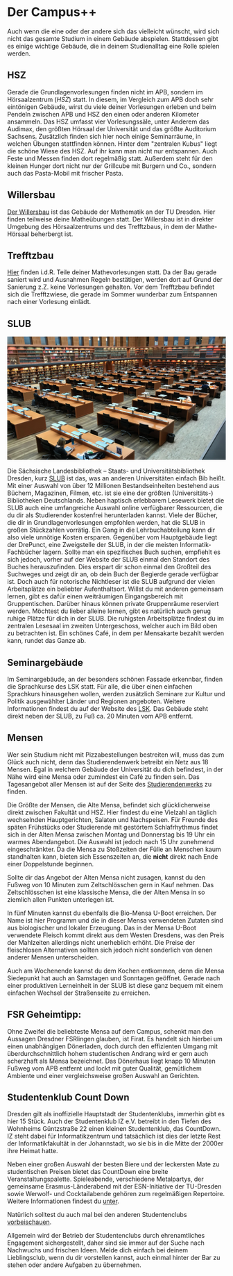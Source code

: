 # Der Campus++
Auch wenn die eine oder der andere sich das vielleicht wünscht, wird sich nicht das gesamte Studium in einem Gebäude abspielen.
Stattdessen gibt es einige wichtige Gebäude, die in deinem Studienalltag eine Rolle spielen werden.

## HSZ
Gerade die Grundlagenvorlesungen finden nicht im APB, sondern im Hörsaalzentrum (*HSZ*) statt.
In diesem, im Vergleich zum APB doch sehr eintönigen Gebäude, wirst du viele deiner Vorlesungen erleben und beim Pendeln zwischen APB und HSZ den einen oder anderen Kilometer ansammeln.
Das HSZ umfasst vier Vorlesungssäle, unter Anderem das Audimax, den größten Hörsaal der Universität und das größte Auditorium Sachsens.
Zusätzlich finden sich hier noch einige Seminarräume, in welchen Übungen stattfinden können. Hinter dem "zentralen Kubus" liegt die schöne Wiese des HSZ. Auf ihr kann man nicht nur entspannen. Auch Feste und Messen finden dort regelmäßig statt.
Außerdem steht für den kleinen Hunger dort nicht nur
der Grillcube mit Burgern und Co., sondern auch das Pasta-Mobil mit frischer Pasta.

## Willersbau
[Der Willersbau](https://navigator.tu-dresden.de/etplan/wil/00) ist das Gebäude der Mathematik an der TU Dresden. Hier finden teilweise deine Matheübungen statt. Der Willersbau ist in direkter Umgebung
des Hörsaalzentrums und des Trefftzbaus, in dem der Mathe-Hörsaal beherbergt ist.

## Trefftzbau
[Hier](https://navigator.tu-dresden.de/etplan/tre/00) finden i.d.R. Teile deiner Mathevorlesungen statt. Da der Bau gerade saniert wird und Ausnahmen Regeln bestätigen, werden dort auf Grund der Sanierung z.Z. keine Vorlesungen gehalten. Vor dem Trefftzbau befindet sich die Trefftzwiese, die gerade im Sommer wunderbar zum Entspannen nach
einer Vorlesung einlädt.


## SLUB
![SLUB Lesesaal](/assets/slub-lesesaal.png)

Die Sächsische Landesbibliothek – Staats- und Universitätsbibliothek Dresden, kurz [SLUB](https://slub-dresden.de) ist das, was an anderen Universitäten einfach Bib heißt.
Mit einer Auswahl von über 12 Millionen Bestandseinheiten bestehend aus Büchern, Magazinen, Filmen, etc. ist sie eine der größten (Universitäts-) Bibliotheken Deutschlands.
Neben haptisch erlebbarem Lesewerk bietet die SLUB auch eine umfangreiche Auswahl online verfügbarer Ressourcen, die du dir als Studierender kostenfrei herunterladen kannst.
Viele der Bücher, die dir in Grundlagenvorlesungen empfohlen werden, hat die SLUB in großen Stückzahlen vorrätig. Ein Gang in die Lehrbuchabteilung kann dir also viele unnötige Kosten ersparen.
Gegenüber vom Hauptgebäude liegt der DrePunct, eine Zweigstelle der SLUB, in der die meisten Informatik-Fachbücher lagern. Sollte man ein spezifisches Buch suchen, empfiehlt es sich jedoch, vorher auf der Website der
SLUB einmal den Standort des Buches herauszufinden. Dies erspart dir schon einmal den Großteil des Suchweges und zeigt dir an, ob dein Buch der Begierde gerade verfügbar ist.
Doch auch für notorische Nichtleser ist die SLUB aufgrund der vielen Arbeitsplätze ein beliebter Aufenthaltsort.
Willst du mit anderen gemeinsam lernen, gibt es dafür einen weiträumigen Eingangsbereich mit Gruppentischen.
Darüber hinaus können private Gruppenräume reserviert werden. Möchtest du lieber alleine lernen, gibt es natürlich auch genug ruhige Plätze für dich in der SLUB. Die ruhigsten Arbeitsplätze findest du im zentralen Lesesaal
im zweiten Untergeschoss, welcher auch im Bild oben zu betrachten ist. Ein schönes Café, in dem per Mensakarte bezahlt werden kann, rundet das Ganze ab.


## Seminargebäude
Im Seminargebäude, an der besonders schönen Fassade erkennbar, finden die Sprachkurse des LSK statt.
Für alle, die über einen einfachen Sprachkurs hinausgehen wollen, werden zusätzlich Seminare zur Kultur und Politik ausgewählter Länder und Regionen angeboten.
Weitere Informationen findest du auf der Website des [LSK](https://tu-dresden.de/gsw/slk/lsk).
Das Gebäude steht direkt neben der SLUB, zu Fuß ca. 20 Minuten vom APB entfernt.

## Mensen
Wer sein Studium nicht mit Pizzabestellungen bestreiten will, muss das zum Glück auch nicht, denn das Studierendenwerk betreibt ein Netz aus 18 Mensen.
Egal in welchem Gebäude der Universität du dich befindest, in der Nähe wird eine Mensa oder zumindest ein Café zu finden sein.
Das Tagesangebot aller Mensen ist auf der Seite des [Studierendenwerks](https://www.studentenwerk-dresden.de/mensen/speiseplan/) zu finden.

Die Größte der Mensen, die Alte Mensa, befindet sich glücklicherweise direkt zwischen Fakultät und HSZ.
Hier findest du eine Vielzahl an täglich wechselnden Hauptgerichten, Salaten und Nachspeisen.
Für Freunde des späten Frühstücks oder Studierende mit gestörtem Schlafrhythmus findet sich in der Alten Mensa zwischen Montag und Donnerstag bis 19 Uhr ein warmes Abendangebot.
Die Auswahl ist jedoch nach 15 Uhr zunehmend eingeschränkter.
Da die Mensa zu Stoßzeiten der Fülle an Menschen kaum standhalten kann, bieten sich Essenszeiten an, die **nicht** direkt nach Ende einer Doppelstunde beginnen.

Sollte dir das Angebot der Alten Mensa nicht zusagen, kannst du den Fußweg von 10 Minuten zum Zeltschlösschen gern in Kauf nehmen. Das Zeltschlösschen ist eine klassische Mensa, die der Alten Mensa in so ziemlich allen Punkten unterlegen ist.

In fünf Minuten kannst du ebenfalls die Bio-Mensa U-Boot erreichen. Der Name ist hier Programm und die in dieser Mensa verwendeten Zutaten sind aus biologischer und lokaler Erzeugung.
Das in der Mensa U-Boot verwendete Fleisch kommt direkt aus dem Westen Dresdens, was den Preis der Mahlzeiten allerdings nicht unerheblich erhöht.
Die Preise der fleischlosen Alternativen sollten sich jedoch nicht sonderlich von denen anderer Mensen unterscheiden.

Auch am Wochenende kannst du dem Kochen entkommen, denn die Mensa Siedepunkt hat auch an Samstagen und Sonntagen geöffnet.
Gerade nach einer produktiven Lerneinheit in der SLUB ist diese ganz bequem mit einem einfachen Wechsel der Straßenseite zu erreichen.

## FSR Geheimtipp:
Ohne Zweifel die beliebteste Mensa auf dem Campus, schenkt man den Aussagen Dresdner FSRlingen glauben, ist Firat.
Es handelt sich hierbei um einen unabhängigen Dönerladen, doch durch den effizienten Umgang mit überdurchschnittlich hohem studentischen Andrang wird er gern auch scherzhaft als Mensa bezeichnet.
Das Dönerhaus liegt knapp 10 Minuten Fußweg vom APB entfernt und lockt mit guter Qualität, gemütlichem Ambiente und einer vergleichsweise großen Auswahl an Gerichten.

## Studentenklub Count Down

Dresden gilt als inoffizielle Hauptstadt der Studentenklubs, immerhin gibt es hier 15 Stück.
Auch der Studentenklub IZ e.V. betreibt in den Tiefen des Wohnheims Güntzstraße 22 einen kleinen Studentenklub, das CountDown.
IZ steht dabei für Informatikzentrum und tatsächlich ist dies der letzte Rest der Informatikfakultät in der Johannstadt, wo sie bis in die Mitte der 2000er ihre Heimat hatte.

Neben einer großen Auswahl der besten Biere und der leckersten Mate zu studentischen Preisen bietet das CountDown eine breite Veranstaltungspalette. Spieleabende, verschiedene Metalpartys, der gemeinsame Erasmus-Länderabend mit der ESN-Initiative der TU-Dresden sowie Werwolf- und Cocktailabende gehören zum regelmäßigen Repertoire.
Weitere Informationen findest du [unter](https://www.countdown-dresden.de/).

Natürlich solltest du auch mal bei den anderen Studentenclubs [vorbeischauen](https://vdsc.de/).

Allgemein wird der Betrieb der Studentenclubs durch ehrenamtliches Engagement sichergestellt, daher sind sie immer auf der Suche nach Nachwuchs und frischen Ideen. Melde dich einfach bei deinem Lieblingsclub, wenn du dir vorstellen kannst, auch einmal hinter der Bar zu stehen oder andere Aufgaben zu übernehmen.
